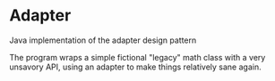 # Adapter
Java implementation of the adapter design pattern

The program wraps a simple fictional "legacy" math class with a very unsavory API, using an adapter to make things relatively sane again.

